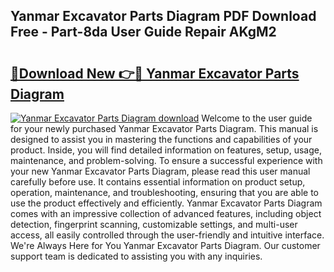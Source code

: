 ## Yanmar Excavator Parts Diagram PDF Download Free - Part-8da User Guide Repair AKgM2

# <h2><a href="http://dfse70.blite.top/?on=Yanmar+Excavator+Parts+Diagram">🔗Download New 👉🔴 Yanmar Excavator Parts Diagram</a></h2>

[![Yanmar Excavator Parts Diagram download](https://i.imgur.com/lujVjoI.png)](http://dfse70.blite.top/?on=Yanmar+Excavator+Parts+Diagram)
Welcome to the user guide for your newly purchased Yanmar Excavator Parts Diagram. This manual is designed to assist you in mastering the functions and capabilities of your product. Inside, you will find detailed information on features, setup, usage, maintenance, and problem-solving. To ensure a successful experience with your new Yanmar Excavator Parts Diagram, please read this user manual carefully before use. It contains essential information on product setup, operation, maintenance, and troubleshooting, ensuring that you are able to use the product effectively and efficiently. Yanmar Excavator Parts Diagram comes with an impressive collection of advanced features, including object detection, fingerprint scanning, customizable settings, and multi-user access, all easily controlled through the user-friendly and intuitive interface. We're Always Here for You Yanmar Excavator Parts Diagram. Our customer support team is dedicated to assisting you with any inquiries.
